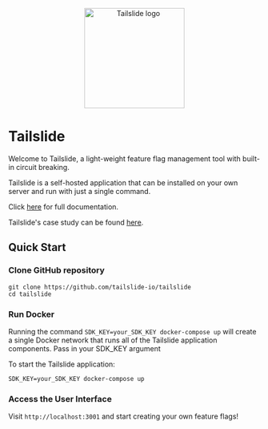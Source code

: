 <p align="center">
    <img src="https://user-images.githubusercontent.com/73451363/187207442-bae7ea26-7eac-4cab-8806-42779629c653.png" alt="Tailslide logo" width="200" height="200">
</p>

# Tailslide

Welcome to Tailslide, a light-weight feature flag management tool with built-in circuit breaking.

Tailslide is a self-hosted application that can be installed on your own server and run with just a single command.

Click [here](https://github.com/tailslide-io/documentation) for full documentation.

Tailslide's case study can be found [here](https://tailslide-io.github.io//).

## Quick Start
### Clone GitHub repository
```
git clone https://github.com/tailslide-io/tailslide
cd tailslide
```

### Run Docker
Running the command `SDK_KEY=your_SDK_KEY docker-compose up` will create a single Docker network that runs all of the Tailslide application components. Pass in your SDK_KEY argument

To start the Tailslide application:
```
SDK_KEY=your_SDK_KEY docker-compose up
```

### Access the User Interface
Visit `http://localhost:3001` and start creating your own feature flags!
